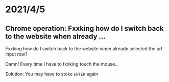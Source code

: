 # 2021/4/5
## Chrome operation: Fxxking how do I switch back to the website when already ...
Fxxking how do I switch back to the website when already selected the url input row?

Damn! Every time I have to fxxking touch the mouse..

Solution: You may have to stoke `ENTER` again 

